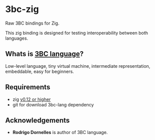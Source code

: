 # 3bc-zig

Raw 3BC bindings for Zig.

This zig binding is designed for testing interoperability between both languages.

## Whats is [3BC language](https://3bc-lang.org/)?

Low-level language, tiny virtual machine, intermediate representation, embeddable, easy for beginners. 

## Requirements

- zig [v0.12 or higher](https://ziglang.org/download)
- git for download 3bc-lang dependency

## Acknowledgements

- **Rodrigo Dornelles** is author of 3BC language.